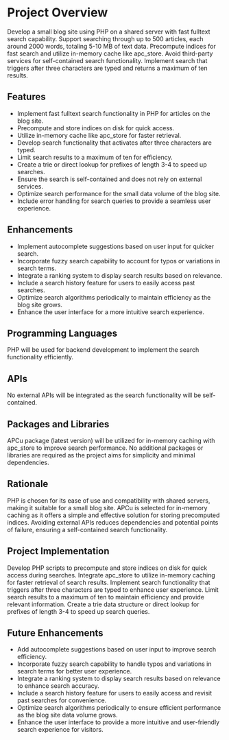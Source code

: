 # Project Overview

Develop a small blog site using PHP on a shared server with fast fulltext search capability. Support searching through up to 500 articles, each around 2000 words, totaling 5-10 MB of text data. Precompute indices for fast search and utilize in-memory cache like apc_store. Avoid third-party services for self-contained search functionality. Implement search that triggers after three characters are typed and returns a maximum of ten results.

## Features

- Implement fast fulltext search functionality in PHP for articles on the blog site.
- Precompute and store indices on disk for quick access.
- Utilize in-memory cache like apc_store for faster retrieval.
- Develop search functionality that activates after three characters are typed.
- Limit search results to a maximum of ten for efficiency.
- Create a trie or direct lookup for prefixes of length 3-4 to speed up searches.
- Ensure the search is self-contained and does not rely on external services.
- Optimize search performance for the small data volume of the blog site.
- Include error handling for search queries to provide a seamless user experience.

## Enhancements

- Implement autocomplete suggestions based on user input for quicker search.
- Incorporate fuzzy search capability to account for typos or variations in search terms.
- Integrate a ranking system to display search results based on relevance.
- Include a search history feature for users to easily access past searches.
- Optimize search algorithms periodically to maintain efficiency as the blog site grows.
- Enhance the user interface for a more intuitive search experience.

## Programming Languages

PHP will be used for backend development to implement the search functionality efficiently.

## APIs

No external APIs will be integrated as the search functionality will be self-contained.

## Packages and Libraries

APCu package (latest version) will be utilized for in-memory caching with apc_store to improve search performance. No additional packages or libraries are required as the project aims for simplicity and minimal dependencies.

## Rationale

PHP is chosen for its ease of use and compatibility with shared servers, making it suitable for a small blog site. APCu is selected for in-memory caching as it offers a simple and effective solution for storing precomputed indices. Avoiding external APIs reduces dependencies and potential points of failure, ensuring a self-contained search functionality.

## Project Implementation

Develop PHP scripts to precompute and store indices on disk for quick access during searches. Integrate apc_store to utilize in-memory caching for faster retrieval of search results. Implement search functionality that triggers after three characters are typed to enhance user experience. Limit search results to a maximum of ten to maintain efficiency and provide relevant information. Create a trie data structure or direct lookup for prefixes of length 3-4 to speed up search queries.

## Future Enhancements

- Add autocomplete suggestions based on user input to improve search efficiency.
- Incorporate fuzzy search capability to handle typos and variations in search terms for better user experience.
- Integrate a ranking system to display search results based on relevance to enhance search accuracy.
- Include a search history feature for users to easily access and revisit past searches for convenience.
- Optimize search algorithms periodically to ensure efficient performance as the blog site data volume grows.
- Enhance the user interface to provide a more intuitive and user-friendly search experience for visitors.